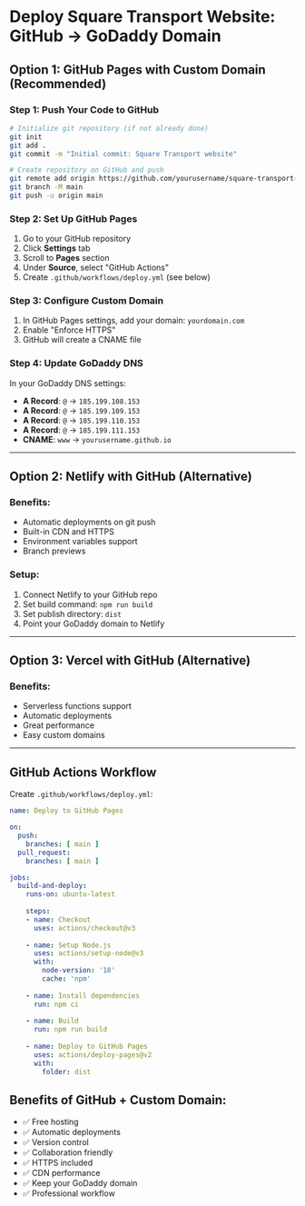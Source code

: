 # Deploy Square Transport Website: GitHub → GoDaddy Domain

## Option 1: GitHub Pages with Custom Domain (Recommended)

### Step 1: Push Your Code to GitHub
```bash
# Initialize git repository (if not already done)
git init
git add .
git commit -m "Initial commit: Square Transport website"

# Create repository on GitHub and push
git remote add origin https://github.com/yourusername/square-transport-website.git
git branch -M main
git push -u origin main
```

### Step 2: Set Up GitHub Pages
1. Go to your GitHub repository
2. Click **Settings** tab
3. Scroll to **Pages** section
4. Under **Source**, select "GitHub Actions"
5. Create `.github/workflows/deploy.yml` (see below)

### Step 3: Configure Custom Domain
1. In GitHub Pages settings, add your domain: `yourdomain.com`
2. Enable "Enforce HTTPS"
3. GitHub will create a CNAME file

### Step 4: Update GoDaddy DNS
In your GoDaddy DNS settings:
- **A Record**: `@` → `185.199.108.153`
- **A Record**: `@` → `185.199.109.153` 
- **A Record**: `@` → `185.199.110.153`
- **A Record**: `@` → `185.199.111.153`
- **CNAME**: `www` → `yourusername.github.io`

---

## Option 2: Netlify with GitHub (Alternative)

### Benefits:
- Automatic deployments on git push
- Built-in CDN and HTTPS
- Environment variables support
- Branch previews

### Setup:
1. Connect Netlify to your GitHub repo
2. Set build command: `npm run build`
3. Set publish directory: `dist`
4. Point your GoDaddy domain to Netlify

---

## Option 3: Vercel with GitHub (Alternative)

### Benefits:
- Serverless functions support
- Automatic deployments
- Great performance
- Easy custom domains

---

## GitHub Actions Workflow
Create `.github/workflows/deploy.yml`:

```yaml
name: Deploy to GitHub Pages

on:
  push:
    branches: [ main ]
  pull_request:
    branches: [ main ]

jobs:
  build-and-deploy:
    runs-on: ubuntu-latest
    
    steps:
    - name: Checkout
      uses: actions/checkout@v3
      
    - name: Setup Node.js
      uses: actions/setup-node@v3
      with:
        node-version: '18'
        cache: 'npm'
        
    - name: Install dependencies
      run: npm ci
      
    - name: Build
      run: npm run build
      
    - name: Deploy to GitHub Pages
      uses: actions/deploy-pages@v2
      with:
        folder: dist
```

## Benefits of GitHub + Custom Domain:
- ✅ Free hosting
- ✅ Automatic deployments
- ✅ Version control
- ✅ Collaboration friendly
- ✅ HTTPS included
- ✅ CDN performance
- ✅ Keep your GoDaddy domain
- ✅ Professional workflow
